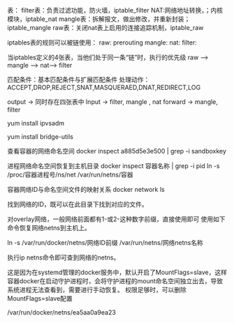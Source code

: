 表：
filter表：负责过滤功能，防火墙，iptable_filter
NAT:网络地址转换，；内核模块，iptable_nat
mangle表：拆解报文，做出修改，并重新封装；iptable_mangle
raw表：关闭nat表上启用的连接追踪机制，iptable_raw

iptables表的规则可以被链使用：
raw: prerouting
mangle:
nat:
filter:

当iptables定义的4张表，当他们处于同一条“链”时，执行的优先级
raw --> mangle --> nat--> filter

匹配条件：基本匹配条件与扩展匹配条件
处理动作： ACCEPT,DROP,REJECT,SNAT,MASQUERAED,DNAT,REDIRECT,LOG


output -> 同时存在四张表中
Input -> filter, mangle , nat
forward -> mangle, filter


yum install ipvsadm

yum install bridge-utils

查看容器的网络命名空间
docker inspect a885d5e3e500 | grep -i sandboxkey

进程网络命名空间恢复到主机目录
docker inspect 容器名称 | grep -i pid
ln -s /proc/容器进程号/ns/net /var/run/netns/容器

容器网络ID与命名空间文件的映射关系
docker network ls

找到网络的ID，既可以在此目录下找到对应的文件。

对overlay网络，一般网络前面都有1-或2-这种数字前缀，直接使用即可
使用如下命令恢复网络netns到主机上。

ln -s /var/run/docker/netns/网络ID前缀 /var/run/netns/网络netns名称

执行ip netns命令即可查到网络的netns。

这是因为在systemd管理的docker服务中，默认开启了MountFlags=slave，这样容器docker在启动守护进程时，会将守护进程的mount命名空间独立出去，导致系统进程无法查看到，需要进行手动恢复。
权限足够时，可以删除MountFlags=slave配置

/var/run/docker/netns/ea5aa0a9ea23

